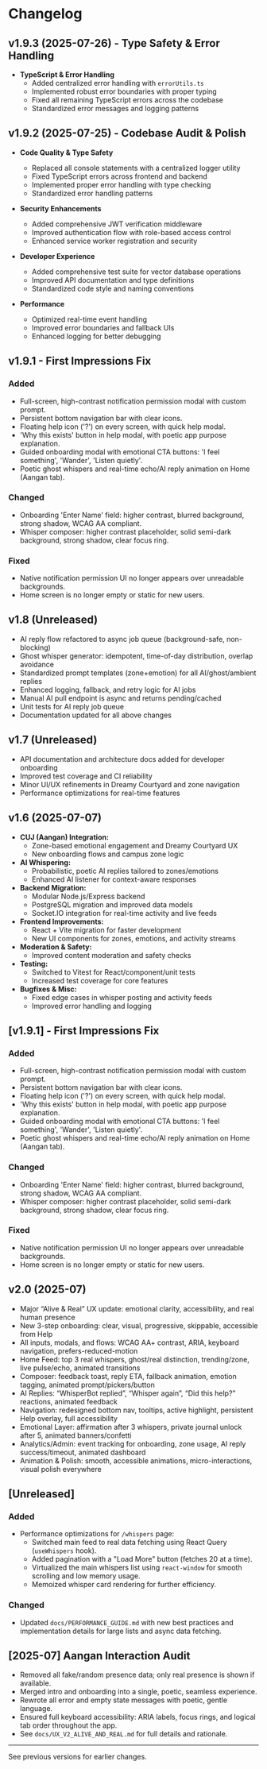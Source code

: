 # Changelog

## v1.9.3 (2025-07-26) - Type Safety & Error Handling
- **TypeScript & Error Handling**
  - Added centralized error handling with `errorUtils.ts`
  - Implemented robust error boundaries with proper typing
  - Fixed all remaining TypeScript errors across the codebase
  - Standardized error messages and logging patterns

## v1.9.2 (2025-07-25) - Codebase Audit & Polish
- **Code Quality & Type Safety**
  - Replaced all console statements with a centralized logger utility
  - Fixed TypeScript errors across frontend and backend
  - Implemented proper error handling with type checking
  - Standardized error handling patterns

- **Security Enhancements**
  - Added comprehensive JWT verification middleware
  - Improved authentication flow with role-based access control
  - Enhanced service worker registration and security

- **Developer Experience**
  - Added comprehensive test suite for vector database operations
  - Improved API documentation and type definitions
  - Standardized code style and naming conventions

- **Performance**
  - Optimized real-time event handling
  - Improved error boundaries and fallback UIs
  - Enhanced logging for better debugging

## v1.9.1 - First Impressions Fix

### Added
- Full-screen, high-contrast notification permission modal with custom prompt.
- Persistent bottom navigation bar with clear icons.
- Floating help icon ('?') on every screen, with quick help modal.
- 'Why this exists' button in help modal, with poetic app purpose explanation.
- Guided onboarding modal with emotional CTA buttons: 'I feel something', 'Wander', 'Listen quietly'.
- Poetic ghost whispers and real-time echo/AI reply animation on Home (Aangan tab).

### Changed
- Onboarding 'Enter Name' field: higher contrast, blurred background, strong shadow, WCAG AA compliant.
- Whisper composer: higher contrast placeholder, solid semi-dark background, strong shadow, clear focus ring.

### Fixed
- Native notification permission UI no longer appears over unreadable backgrounds.
- Home screen is no longer empty or static for new users.

## v1.8 (Unreleased)
- AI reply flow refactored to async job queue (background-safe, non-blocking)
- Ghost whisper generator: idempotent, time-of-day distribution, overlap avoidance
- Standardized prompt templates (zone+emotion) for all AI/ghost/ambient replies
- Enhanced logging, fallback, and retry logic for AI jobs
- Manual AI pull endpoint is async and returns pending/cached
- Unit tests for AI reply job queue
- Documentation updated for all above changes

## v1.7 (Unreleased)
- API documentation and architecture docs added for developer onboarding
- Improved test coverage and CI reliability
- Minor UI/UX refinements in Dreamy Courtyard and zone navigation
- Performance optimizations for real-time features

## v1.6 (2025-07-07)
- **CUJ (Aangan) Integration:**
  - Zone-based emotional engagement and Dreamy Courtyard UX
  - New onboarding flows and campus zone logic
- **AI Whispering:**
  - Probabilistic, poetic AI replies tailored to zones/emotions
  - Enhanced AI listener for context-aware responses
- **Backend Migration:**
  - Modular Node.js/Express backend
  - PostgreSQL migration and improved data models
  - Socket.IO integration for real-time activity and live feeds
- **Frontend Improvements:**
  - React + Vite migration for faster development
  - New UI components for zones, emotions, and activity streams
- **Moderation & Safety:**
  - Improved content moderation and safety checks
- **Testing:**
  - Switched to Vitest for React/component/unit tests
  - Increased test coverage for core features
- **Bugfixes & Misc:**
  - Fixed edge cases in whisper posting and activity feeds
  - Improved error handling and logging

## [v1.9.1] - First Impressions Fix

### Added
- Full-screen, high-contrast notification permission modal with custom prompt.
- Persistent bottom navigation bar with clear icons.
- Floating help icon ('?') on every screen, with quick help modal.
- 'Why this exists' button in help modal, with poetic app purpose explanation.
- Guided onboarding modal with emotional CTA buttons: 'I feel something', 'Wander', 'Listen quietly'.
- Poetic ghost whispers and real-time echo/AI reply animation on Home (Aangan tab).

### Changed
- Onboarding 'Enter Name' field: higher contrast, blurred background, strong shadow, WCAG AA compliant.
- Whisper composer: higher contrast placeholder, solid semi-dark background, strong shadow, clear focus ring.

### Fixed
- Native notification permission UI no longer appears over unreadable backgrounds.
- Home screen is no longer empty or static for new users.

## v2.0 (2025-07)
- Major “Alive & Real” UX update: emotional clarity, accessibility, and real human presence
- New 3-step onboarding: clear, visual, progressive, skippable, accessible from Help
- All inputs, modals, and flows: WCAG AA+ contrast, ARIA, keyboard navigation, prefers-reduced-motion
- Home Feed: top 3 real whispers, ghost/real distinction, trending/zone, live pulse/echo, animated transitions
- Composer: feedback toast, reply ETA, fallback animation, emotion tagging, animated prompt/pickers/button
- AI Replies: “WhisperBot replied”, “Whisper again”, “Did this help?” reactions, animated feedback
- Navigation: redesigned bottom nav, tooltips, active highlight, persistent Help overlay, full accessibility
- Emotional Layer: affirmation after 3 whispers, private journal unlock after 5, animated banners/confetti
- Analytics/Admin: event tracking for onboarding, zone usage, AI reply success/timeout, animated dashboard
- Animation & Polish: smooth, accessible animations, micro-interactions, visual polish everywhere

## [Unreleased]

### Added
- Performance optimizations for `/whispers` page:
  - Switched main feed to real data fetching using React Query (`useWhispers` hook).
  - Added pagination with a "Load More" button (fetches 20 at a time).
  - Virtualized the main whispers list using `react-window` for smooth scrolling and low memory usage.
  - Memoized whisper card rendering for further efficiency.

### Changed
- Updated `docs/PERFORMANCE_GUIDE.md` with new best practices and implementation details for large lists and async data fetching.

## [2025-07] Aangan Interaction Audit
- Removed all fake/random presence data; only real presence is shown if available.
- Merged intro and onboarding into a single, poetic, seamless experience.
- Rewrote all error and empty state messages with poetic, gentle language.
- Ensured full keyboard accessibility: ARIA labels, focus rings, and logical tab order throughout the app.
- See `docs/UX_V2_ALIVE_AND_REAL.md` for full details and rationale.

---

See previous versions for earlier changes. 